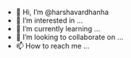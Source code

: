 - 👋 Hi, I’m @harshavardhanha
- 👀 I’m interested in ...
- 🌱 I’m currently learning ...
- 💞️ I’m looking to collaborate on ...
- 📫 How to reach me ...

<!---
harshavardhanha/harshavardhanha is a ✨ special ✨ repository because its `README.md` (this file) appears on your GitHub profile.
You can click the Preview link to take a look at your changes.
--->
